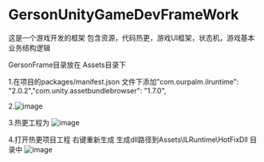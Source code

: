 # GersonUnityGameDevFrameWork
这是一个游戏开发的框架 包含资源，代码热更，游戏UI框架，状态机，游戏基本业务结构逻辑

GersonFrame目录放在 Assets目录下


1.在项目的packages/manifest.json 文件下添加"com.ourpalm.ilruntime": "2.0.2","com.unity.assetbundlebrowser": "1.7.0",


2.![image](https://user-images.githubusercontent.com/26451915/176593456-11a008a0-a5d9-4ef6-be3e-53af4268e98a.png)



3.热更工程为
![image](https://user-images.githubusercontent.com/26451915/176593509-006fe611-f1a7-44d5-901f-135c4191dab7.png)







4.打开热更项目工程 右键重新生成 生成dll路径到Assets\ILRuntime\HotFixDll 目录中
![image](https://user-images.githubusercontent.com/26451915/176593528-bf3df66b-7922-4eba-8077-bbeba4b77d4a.png)



